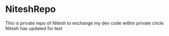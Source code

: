 # NiteshRepo
This is private repo of Nitesh to exchange my dev code within private circle
Nitesh has updated for test
